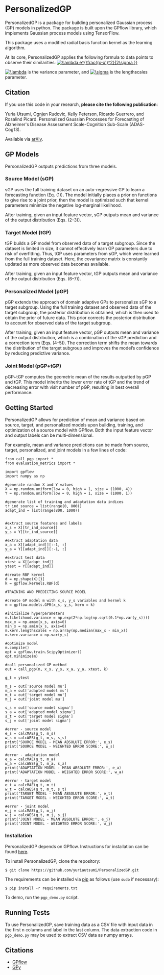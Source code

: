 # PersonalizedGP

PersonalizedGP is a package for building personalized Gaussian process (GP) models in python. The package is built upon the GPflow library, which implements Gaussian process models using TensorFlow. 

This package uses a modified radial basis function kernel as the learning algorithm. 

At its core, PersonalizedGP applies the following formula to data points to observe their similarities: <a href="https://www.codecogs.com/eqnedit.php?latex=\dpi{110}&space;\lambda&space;e^{\frac{(x-x')^2}{2\sigma&space;}}" target="_blank"><img src="https://latex.codecogs.com/gif.latex?\dpi{110}&space;\lambda&space;e^{\frac{(x-x')^2}{2\sigma&space;}}" title="\lambda e^{\frac{(x-x')^2}{2\sigma }}" /></a>

<a href="https://www.codecogs.com/eqnedit.php?latex=\dpi{110}&space;\lambda" target="_blank"><img src="https://latex.codecogs.com/gif.latex?\dpi{110}&space;\lambda" title="\lambda" /></a> is the variance parameter, and <a href="https://www.codecogs.com/eqnedit.php?latex=\dpi{110}&space;\sigma" target="_blank"><img src="https://latex.codecogs.com/gif.latex?\dpi{110}&space;\sigma" title="\sigma" /></a> is the lengthscales parameter. 

## Citation 

If you use this code in your research, **please cite the following publication**: 

Yuria Utsumi, Ognjen Rudovic, Kelly Peterson, Ricardo Guerrero, and Rosalind Picard. Personalized Gaussian Processes for Forecasting of Alzheimer's Disease Assessment Scale-Cognition Sub-Scale (ADAS-Cog13). 

Available via [arXiv](https://arxiv.org/abs/1802.08561).

## GP Models 

PersonalizedGP outputs predictions from three models. 

### Source Model (sGP) 

sGP uses the full training dataset on an auto-regressive GP to learn a forecasting function (Eq. (1)). The model initially places a prior on functions to give rise to a joint prior, then the model is optimized such that kernel parameters minimize the negative log-marginal likelihood.

After training, given an input feature vector, sGP outputs mean and variance of the output distribution (Eqs. (2–3)).

### Target Model (tGP) 

tGP builds a GP model from observed data of a target subgroup. Since the dataset is limited in size, it cannot effectively learn GP parameters due to risk of overfitting. Thus, tGP uses parameters from sGP, which were learned from the full training dataset. Here, the covariance matrix is constantly updated as more observed data becomes available.

After training, given an input feature vector, tGP outputs mean and variance of the output distribution (Eqs. (6–7)).

### Personalized Model (pGP) 

pGP extends the approach of domain adaptive GPs to personalize sGP to a target subgroup. Using the full training dataset and observed data of the target subgroup, the posterior distribution is obtained, which is then used to obtain the prior of future data. This prior corrects the posterior distribution to account for observed data of the target subgroup.

After training, given an input feature vector, pGP outputs mean and variance of the output distribution, which is a combination of the sGP prediction and a correction term (Eqs. (4–5)). The correction term shifts the mean towards the distribution of the target subgroup and improves the model’s confidence by reducing predictive variance.

### Joint Model (pGP+tGP)

pGP+tGP computes the geometric mean of the results outputted by pGP and tGP. This model inherits the lower error rate of tGP and the trend of decreasing error with visit number of pGP, resulting in best overall performance.  

## Getting Started

PersonalizedGP allows for prediction of mean and variance based on source, target, and personalized models upon building, training, and optimization of a source model with GPflow. Both the input feature vector and output labels can be multi-dimensional. 

For example, mean and variance predictions can be made from source, target, personalized, and joint models in a few lines of code:

```
from call_pgp import * 
from evaluation_metrics import * 

import gpflow
import numpy as np 

#generate random X and Y values 
X = np.random.uniform(low = 0, high = 1, size = (1000, 4)) 
Y = np.random.uniform(low = 0, high = 1, size = (1000, 1))

#generate list of training and adaptation data indices 
tr_ind_source = list(range(0, 800))
adapt_ind = list(range(800, 1000))


#extract source features and labels 
x_s = X[[tr_ind_source]]
y_s = Y[[tr_ind_source]]

#extract adaptation data 
x_a = X[[adapt_ind]][:-1, :]
y_a = Y[[adapt_ind]][:-1, :]

#extract test data
xtest = X[[adapt_ind]]
ytest = Y[[adapt_ind]]

#create RBF kernel 
d = np.shape(X)[1]
k = gpflow.kernels.RBF(d)

#TRAINING AND PREDICTING SOURCE MODEL 

#create GP model m with x_s, y_s variables and kernel k 
m = gpflow.models.GPR(x_s, y_s, kern = k)

#initialize hyperparameters 
m.likelihood.variance = np.exp(2*np.log(np.sqrt(0.1*np.var(y_s))))
max_x = np.amax(x_s, axis=0)
min_x = np.amin(x_s, axis=0)
m.kern.lengthscales = np.array(np.median(max_x - min_x))
m.kern.variance = np.var(y_s)

#optimize model 
m.compile()
opt = gpflow.train.ScipyOptimizer()
opt.minimize(m)

#call personalized GP method 
out = call_pgp(m, x_s, y_s, x_a, y_a, xtest, k)

g_t = ytest

m_s = out['source model mu']
m_a = out['adapted model mu']
m_t = out['target model mu']
m_j = out['joint model mu']

s_s = out['source model sigma']
s_a = out['adapted model sigma']
s_t = out['target model sigma']
s_j = out['joint model sigma']

#error - source model 
e_s = calcMAE(g_t, m_s)
w_s = calcWES(g_t, m_s, s_s)
print('SOURCE MODEL - MEAN ABSOLUTE ERROR:', e_s)
print('SOURCE MODEL - WEIGHTED ERROR SCORE:', w_s)

#error - adaptation model 
e_a = calcMAE(g_t, m_a)
w_a = calcWES(g_t, m_a, s_a)
print('ADAPTATION MODEL - MEAN ABSOLUTE ERROR:', e_a)
print('ADAPTATION MODEL - WEIGHTED ERROR SCORE:', w_a)

#error - target model 
e_t = calcMAE(g_t, m_t)
w_t = calcWES(g_t, m_t, s_t)
print('TARGET MODEL - MEAN ABSOLUTE ERROR:', e_t)
print('TARGET MODEL - WEIGHTED ERROR SCORE:', w_t)

#error - joint model 
e_j = calcMAE(g_t, m_j)
w_j = calcWES(g_t, m_j, s_j)
print('JOINT MODEL - MEAN ABSOLUTE ERROR:', e_j)
print('JOINT MODEL - WEIGHTED ERROR SCORE:', w_j)
```

### Installation 

PersonalizedGP depends on GPflow. Instructions for installation can be found [here](https://github.com/GPflow/GPflow). 

To install PersonalizedGP, clone the repository: 

```
$ git clone https://github.com/yuriautsumi/PersonalizedGP.git 
```

The requirements can be installed via [pip](https://pypi.python.org/pypi/pip) as follows (use ```sudo``` if necessary): 

```
$ pip install -r requirements.txt 
```

To demo, run the ```pgp_demo.py``` script. 

## Running Tests 

To use PersonalizedGP, save training data as a CSV file with input data in the first n columns and label in the last column. The data extraction code in ```pgp_demo.py``` may be used to extract CSV data as numpy arrays. 

## Citations 

* [GPflow](https://github.com/GPflow/GPflow) 
* [GPy](http://gpy.readthedocs.io/en/deploy/index.html)
